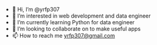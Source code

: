 - 👋 Hi, I’m @yrfp307
- 👀 I’m interested in web development and data engineer
- 🌱 I’m currently learning Python for data engineer
- 💞️ I’m looking to collaborate on to make useful apps
- 📫 How to reach me yrfp307@gmail.com

<!---
yrfp307/yrfp307 is a ✨ special ✨ repository because its `README.md` (this file) appears on your GitHub profile.
You can click the Preview link to take a look at your changes.
--->
